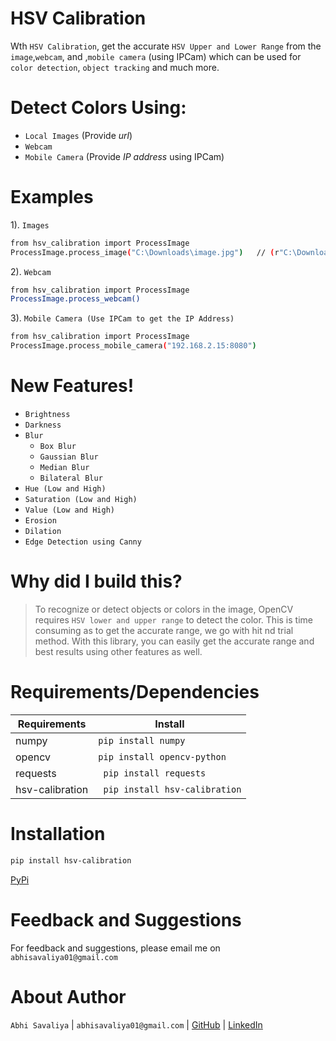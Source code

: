 # HSV Calibration

Wth `HSV Calibration`, get the accurate `HSV Upper and Lower Range` from the `image`,`webcam`, and ,`mobile camera` (using IPCam) which can be used for `color detection`, `object tracking` and much more.

# Detect Colors Using:
- `Local Images` (Provide *url*)
- `Webcam`
- `Mobile Camera` (Provide *IP address* using IPCam)

# Examples

1). `Images`
```sh
from hsv_calibration import ProcessImage
ProcessImage.process_image("C:\Downloads\image.jpg")   // (r"C:\Downloads\image.jpg")
```
2). `Webcam`
```sh
from hsv_calibration import ProcessImage
ProcessImage.process_webcam()
```
3). `Mobile Camera (Use IPCam to get the IP Address)`
```sh
from hsv_calibration import ProcessImage
ProcessImage.process_mobile_camera("192.168.2.15:8080")
```

# New Features!
- `Brightness`
- `Darkness`
- `Blur`
    - `Box Blur`
    - `Gaussian Blur`
    - `Median Blur`
    - `Bilateral Blur`
- `Hue (Low and High)`
- `Saturation (Low and High)`
- `Value (Low and High)`
- `Erosion`
- `Dilation`
- `Edge Detection using Canny`

# Why did I build this?

> To recognize or detect objects or colors in the image, OpenCV requires `HSV lower and upper range` to detect the color.
> This is time consuming as to get the accurate range, we go with hit nd trial method.
> With this library, you can easily get the accurate range and best results using other features as well.


# Requirements/Dependencies
| Requirements | Install |
| ------ | ------ |
| numpy | ` pip install numpy ` |
| opencv | ` pip install opencv-python ` |
| requests | ` pip install requests` |
| hsv-calibration | ` pip install hsv-calibration` |
        
# Installation

```sh 
pip install hsv-calibration 
```

[PyPi](https://pypi.org/project/hsv-calibration/)

# Feedback and Suggestions
For feedback and suggestions, please email me on `abhisavaliya01@gmail.com`

# About Author

`Abhi Savaliya` | `abhisavaliya01@gmail.com` | [GitHub](https://github.com/abhisavaliya) | [LinkedIn](https://www.linkedin.com/in/abhisavaliya/)
